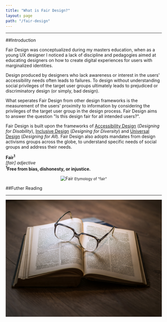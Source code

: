 ```yaml
---
title: "What is Fair Design?"
layout: page
path: "/fair-design"
---
```



---

##Introduction

Fair Design was conceptualized during my masters education, when as a young UX designer I noticed a lack of discipline and pedagogies aimed at educating designers on how to create digital experiences for users with marginalized identities.

Design produced by designers who lack awareness or interest in the users' accessibility needs often leads to failures. To design without understanding social privileges of the target user groups ultimately leads to prejudiced or discriminatory design (or simply, bad design). 

What seperates Fair Design from other design frameworks is the measurement of the users' proximity to information by considering the privileges of the target user group in the design process. Fair Design aims to answer the question "Is this design fair for all intended users?".

Fair Design is built upon the frameworks of <a href="https://www.interaction-design.org/literature/topics/accessibility" title="Interaction Design Foundation's Definition of Accessibility" target="_blank" rel="noopener noreferrer">Accessibility Design</a> (*Designing for Disability*), <a href="https://idrc.ocadu.ca/" title="OCAD's Inclusive Design Centre" target="_blank" rel="noopener noreferrer">Inclusive Design</a> (*Designing for Diversity*) and <a href="http://universaldesign.ie/What-is-Universal-Design/" title="National Disability Authority's Definition of Universal Design" target="_blank" rel="noopener noreferrer">Universal Design</a> (*Designing for All*). Fair Design also adopts mandates from design activisms groups across the globe, to understand specific needs of social groups and address their needs. 


**Fair<sup>1</sup>**<br/>*[fair] adjective*<br/>**<sup>1</sup>Free from bias, dishonesty, or injustice.**

<div align="center">

![Fair](https://66.media.tumblr.com/dc885768ca98c61b32de68ef3cc73707/tumblr_pnltjnfqKB1taz7avo1_400.png "Etymology of fair")
<small>Etymology of "fair"</small>

</div>

##Futher Reading




---

![Donec eu libero sit amet quam egestas semper. Aenean ultricies mi vitae est. Mauris placerat eleifend leo. Quisque sit amet est et sapien ullamcorper pharetra. Vestibulum erat wisi, condimentum sed, commodo vitae, ornare sit amet, wisi.](./1.jpg)
